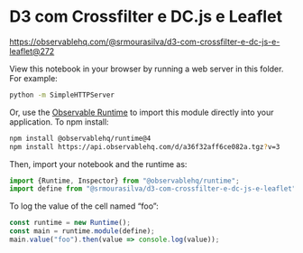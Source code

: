 # D3 com Crossfilter e DC.js e Leaflet

https://observablehq.com/@srmourasilva/d3-com-crossfilter-e-dc-js-e-leaflet@272

View this notebook in your browser by running a web server in this folder. For
example:

~~~sh
python -m SimpleHTTPServer
~~~

Or, use the [Observable Runtime](https://github.com/observablehq/runtime) to
import this module directly into your application. To npm install:

~~~sh
npm install @observablehq/runtime@4
npm install https://api.observablehq.com/d/a36f32aff6ce082a.tgz?v=3
~~~

Then, import your notebook and the runtime as:

~~~js
import {Runtime, Inspector} from "@observablehq/runtime";
import define from "@srmourasilva/d3-com-crossfilter-e-dc-js-e-leaflet";
~~~

To log the value of the cell named “foo”:

~~~js
const runtime = new Runtime();
const main = runtime.module(define);
main.value("foo").then(value => console.log(value));
~~~
